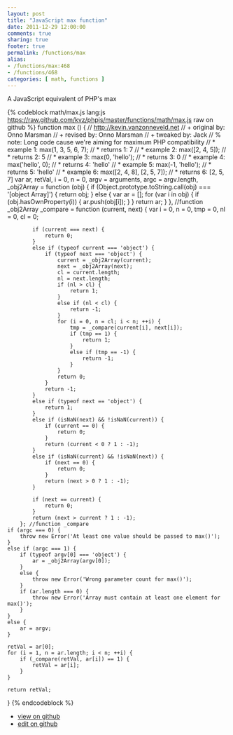 ```yaml
---
layout: post
title: "JavaScript max function"
date: 2011-12-29 12:00:00
comments: true
sharing: true
footer: true
permalink: /functions/max
alias:
- /functions/max:468
- /functions/468
categories: [ math, functions ]
---
```

A JavaScript equivalent of PHP's max
<!-- more -->
{% codeblock math/max.js lang:js https://raw.github.com/kvz/phpjs/master/functions/math/max.js raw on github %}
function max () {
    // http://kevin.vanzonneveld.net
    // +   original by: Onno Marsman
    // +    revised by: Onno Marsman
    // +    tweaked by: Jack
    // %          note: Long code cause we're aiming for maximum PHP compatibility
    // *     example 1: max(1, 3, 5, 6, 7);
    // *     returns 1: 7
    // *     example 2: max([2, 4, 5]);
    // *     returns 2: 5
    // *     example 3: max(0, 'hello');
    // *     returns 3: 0
    // *     example 4: max('hello', 0);
    // *     returns 4: 'hello'
    // *     example 5: max(-1, 'hello');
    // *     returns 5: 'hello'
    // *     example 6: max([2, 4, 8], [2, 5, 7]);
    // *     returns 6: [2, 5, 7]
    var ar, retVal, i = 0,
        n = 0,
        argv = arguments,
        argc = argv.length,
        _obj2Array = function (obj) {
            if (Object.prototype.toString.call(obj) === '[object Array]') {
                return obj;
            }
            else {
                var ar = [];
                for (var i in obj) {
                    if (obj.hasOwnProperty(i)) {
                        ar.push(obj[i]);
                    }
                }
                return ar;
            }
        }, //function _obj2Array
        _compare = function (current, next) {
            var i = 0,
                n = 0,
                tmp = 0,
                nl = 0,
                cl = 0;

            if (current === next) {
                return 0;
            }
            else if (typeof current === 'object') {
                if (typeof next === 'object') {
                    current = _obj2Array(current);
                    next = _obj2Array(next);
                    cl = current.length;
                    nl = next.length;
                    if (nl > cl) {
                        return 1;
                    }
                    else if (nl < cl) {
                        return -1;
                    }
                    for (i = 0, n = cl; i < n; ++i) {
                        tmp = _compare(current[i], next[i]);
                        if (tmp == 1) {
                            return 1;
                        }
                        else if (tmp == -1) {
                            return -1;
                        }
                    }
                    return 0;
                }
                return -1;
            }
            else if (typeof next == 'object') {
                return 1;
            }
            else if (isNaN(next) && !isNaN(current)) {
                if (current == 0) {
                    return 0;
                }
                return (current < 0 ? 1 : -1);
            }
            else if (isNaN(current) && !isNaN(next)) {
                if (next == 0) {
                    return 0;
                }
                return (next > 0 ? 1 : -1);
            }

            if (next == current) {
                return 0;
            }
            return (next > current ? 1 : -1);
        }; //function _compare
    if (argc === 0) {
        throw new Error('At least one value should be passed to max()');
    }
    else if (argc === 1) {
        if (typeof argv[0] === 'object') {
            ar = _obj2Array(argv[0]);
        }
        else {
            throw new Error('Wrong parameter count for max()');
        }
        if (ar.length === 0) {
            throw new Error('Array must contain at least one element for max()');
        }
    }
    else {
        ar = argv;
    }

    retVal = ar[0];
    for (i = 1, n = ar.length; i < n; ++i) {
        if (_compare(retVal, ar[i]) == 1) {
            retVal = ar[i];
        }
    }

    return retVal;
}
{% endcodeblock %}
<ul>
 <li><a href="https://github.com/kvz/phpjs/blob/master/functions/math/max.js">view on github</a></li>
 <li><a href="https://github.com/kvz/phpjs/edit/master/functions/math/max.js">edit on github</a></li>
</ul>
